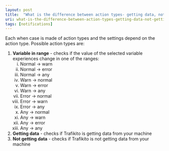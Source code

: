 ```yaml
---
layout: post
title:  "What is the difference between action types- getting data, not getting data and variable in ranges?"
uri: what-is-the-difference-between-action-types-getting-data-not-getting-data-and-variable-in-ranges
tags: [notifications]
---
```


<p>
    Each when case is made of action types and the settings depend on the action type. Possible action types are:
</p>

<!--more-->

<ol>
    <li>
        <strong>Variable in range</strong> - checks if the value of the selected variable experiences change in one of
        the ranges:
        <ol type="i">
            <li><span class="t-normal">Normal</span> → <span class="t-warn">warn</span></li>
            <li><span class="t-normal">Normal</span> → <span class="t-error">error</span></li>
            <li><span class="t-normal">Normal</span> → <span class="t-neutral">any</span></li>
            <li><span class="t-warn">Warn</span> → <span class="t-normal">normal</span></li>
            <li><span class="t-warn">Warn</span> → <span class="t-error">error</span></li>
            <li><span class="t-warn">Warn</span> → <span class="t-neutral">any</span></li>
            <li><span class="t-error">Error</span> → <span class="t-normal">normal</span></li>
            <li><span class="t-error">Error</span> → <span class="t-warn">warn</span></li>
            <li><span class="t-error">Error</span> → <span class="t-neutral">any</span></li>
            <li><span class="t-neutral">Any</span> → <span class="t-normal">normal</span></li>
            <li><span class="t-neutral">Any</span> → <span class="t-warn">warn</span></li>
            <li><span class="t-neutral">Any</span> → <span class="t-error">error</span></li>
            <li><span class="t-neutral">Any</span> → <span class="t-neutral">any</span></li>
        </ol>
    </li>
    <li>
        <strong>Getting data</strong> - checks if Trafikito is getting data from your machine
    </li>
    <li>
        <strong>Not getting data</strong> - checks if Trafikito is not getting data from your machine
    </li>
</ol>


